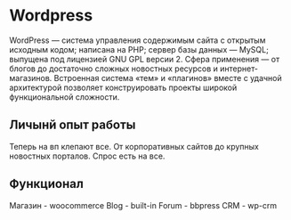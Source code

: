 # Wordpress

WordPress — система управления содержимым сайта с открытым исходным кодом; написана на PHP; сервер базы данных — MySQL; выпущена под лицензией GNU GPL версии 2. Сфера применения — от блогов до достаточно сложных новостных ресурсов и интернет-магазинов. Встроенная система «тем» и «плагинов» вместе с удачной архитектурой позволяет конструировать проекты широкой функциональной сложности.

## Личынй опыт работы
Теперь на вп клепают все. От корпоративных сайтов до крупных новостных порталов. Спрос есть на все.

## Функционал
Магазин - woocommerce
Blog - built-in
Forum - bbpress
CRM - wp-crm

